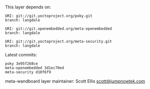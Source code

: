 This layer depends on:

    URI: git://git.yoctoproject.org/poky.git
    branch: langdale

    URI: git://git.openembedded.org/meta-openembedded
    branch: langdale

    URI: git://git.yoctoproject.org/meta-security.git
    branch: langdale

Latest commits:

    poky 3e95f268ce
    meta-openembedded 3d1ec70ed
    meta-security d10f6f9

meta-wandboard layer maintainer: Scott Ellis <scott@jumpnowtek.com>
